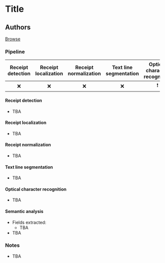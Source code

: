 # Title

## Authors

[Browse](url)

### Pipeline

| Receipt detection | Receipt localization | Receipt normalization | Text line segmentation | Optical character recognition | Semantic analysis |
|:-----------------:|:--------------------:|:---------------------:|:----------------------:|:-----------------------------:|:-----------------:|
| ❌                 | ❌                    | ❌                     | ❌                      | ❗                             | ✔️                |

#### Receipt detection

* TBA

#### Receipt localization

* TBA

#### Receipt normalization

* TBA

#### Text line segmentation

* TBA

#### Optical character recognition

- TBA

#### Semantic analysis

- Fields extracted:
  - TBA
- TBA

### Notes

* TBA
